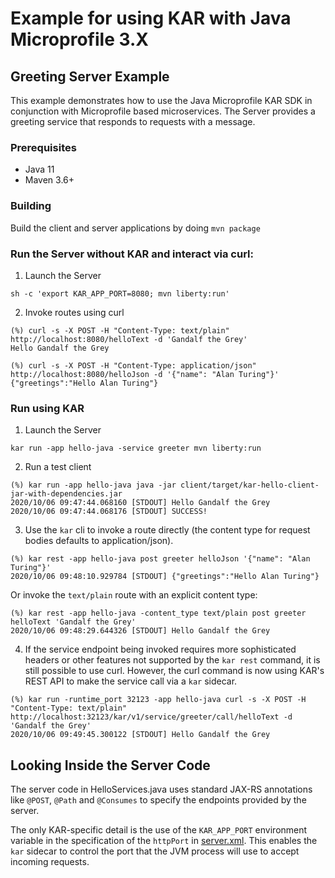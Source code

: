 <!--
# Copyright IBM Corporation 2020,2021
#
# Licensed under the Apache License, Version 2.0 (the "License");
# you may not use this file except in compliance with the License.
# You may obtain a copy of the License at
#
#     http://www.apache.org/licenses/LICENSE-2.0
#
# Unless required by applicable law or agreed to in writing, software
# distributed under the License is distributed on an "AS IS" BASIS,
# WITHOUT WARRANTIES OR CONDITIONS OF ANY KIND, either express or implied.
# See the License for the specific language governing permissions and
# limitations under the License.
-->

# Example for using KAR with Java Microprofile 3.X

## Greeting Server Example

This example demonstrates how to use the
Java Microprofile KAR SDK in conjunction with Microprofile based
microservices. The Server provides a greeting service that responds
to requests with a message.

### Prerequisites
- Java 11
- Maven 3.6+

### Building
Build the client and server applications by doing `mvn package`

### Run the Server without KAR and interact via curl:

1. Launch the Server
```shell
sh -c 'export KAR_APP_PORT=8080; mvn liberty:run'
```
2. Invoke routes using curl
```shell
(%) curl -s -X POST -H "Content-Type: text/plain" http://localhost:8080/helloText -d 'Gandalf the Grey'
Hello Gandalf the Grey
```
```shell
(%) curl -s -X POST -H "Content-Type: application/json" http://localhost:8080/helloJson -d '{"name": "Alan Turing"}'
{"greetings":"Hello Alan Turing"}
```

### Run using KAR

1. Launch the Server
```shell
kar run -app hello-java -service greeter mvn liberty:run
```

2. Run a test client
```shell
(%) kar run -app hello-java java -jar client/target/kar-hello-client-jar-with-dependencies.jar
2020/10/06 09:47:44.068160 [STDOUT] Hello Gandalf the Grey
2020/10/06 09:47:44.068176 [STDOUT] SUCCESS!
```

3. Use the `kar` cli to invoke a route directly (the content type for request bodies defaults to application/json).
```shell
(%) kar rest -app hello-java post greeter helloJson '{"name": "Alan Turing"}'
2020/10/06 09:48:10.929784 [STDOUT] {"greetings":"Hello Alan Turing"}
```
Or invoke the `text/plain` route with an explicit content type:
```shell
(%) kar rest -app hello-java -content_type text/plain post greeter helloText 'Gandalf the Grey'
2020/10/06 09:48:29.644326 [STDOUT] Hello Gandalf the Grey
```

4. If the service endpoint being invoked requires more sophisticated
headers or other features not supported by the `kar rest` command, it
is still possible to use curl. However, the curl command is now using
KAR's REST API to make the service call via a `kar` sidecar.

```shell
(%) kar run -runtime_port 32123 -app hello-java curl -s -X POST -H "Content-Type: text/plain" http://localhost:32123/kar/v1/service/greeter/call/helloText -d 'Gandalf the Grey'
2020/10/06 09:49:45.300122 [STDOUT] Hello Gandalf the Grey
```

## Looking Inside the Server Code

The server code in HelloServices.java uses standard JAX-RS annotations like `@POST`,
`@Path` and `@Consumes` to specify the endpoints provided by the server.

The only KAR-specific detail is the use of the `KAR_APP_PORT` environment variable
in the specification of the `httpPort` in [server.xml](./server/src/main/liberty/config/server.xml).
This enables the `kar` sidecar to control the port that the JVM process
will use to accept incoming requests.
